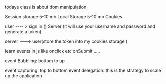todays class is about dom manipulation 


Session storage 5-10 mb
Local Storage  5-10 mb
Cookies 



user ---- > sign in () Server (it will use your username and password and generate a token)


server ---> user(store the token into my cookies storage )


learn events in js like onclick etc onSubmit .....



event Bubbling: bottom to up 

event capturing: top to bottom 
event delegation: this is the strategy to scale up the application 